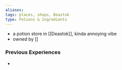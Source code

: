 ```yaml
---
aliases: 
tags: places, shops, Deastok
type: Potions & Ingredients
---
```


- a potion store in [[Deastok]], kinda annoying vibe
- owned by []

### Previous Experiences
-  

